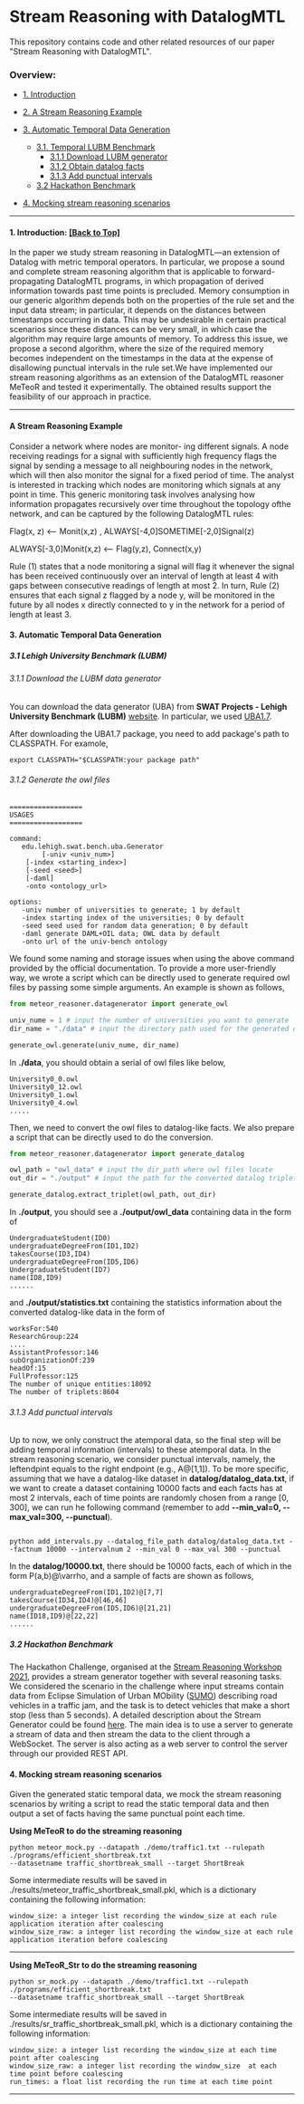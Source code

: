 # Stream Reasoning with DatalogMTL

This repository contains code and other related resources of our paper "Stream Reasoning with DatalogMTL".

<span id='overview'/>

### Overview:
* <a href='#introduction'>1. Introduction</a>
* <a href='#example'>2. A Stream Reasoning Example </a>
* <a href='#data'>3. Automatic Temporal Data Generation </a>
    * <a href='#lubm'>3.1. Temporal LUBM Benchmark</a>
      * <a href="#downloadlubm">3.1.1 Download LUBM generator</a>
      * <a href="#datalog">3.1.2 Obtain datalog facts</a>
      * <a href="#datalogmtl">3.1.3 Add punctual intervals</a>
    * <a href='#hackathon'>3.2 Hackathon Benchmark</a>
     
* <a href='#mock'>4. Mocking stream reasoning scenarios </a>

****

<span id='introduction'/>

#### 1. Introduction: <a href='#overview'>[Back to Top]</a>
In the paper we study stream reasoning in DatalogMTL—an extension of Datalog with metric temporal operators. 
In particular, we propose a sound and complete stream reasoning algorithm that is applicable to forward-propagating DatalogMTL 
programs, in which propagation of derived information towards past time points is precluded. Memory consumption in our generic 
algorithm depends both on the properties of the rule set and the input data stream; in particular, it depends on the distances
between timestamps occurring in data. This may be undesirable in certain practical scenarios since these distances can be very
small, in which case the algorithm may require large amounts of memory. To address this issue, we propose a second algorithm,
where the size of the required memory becomes independent on the timestamps in the data at the expense of disallowing punctual
intervals in the rule set.We have implemented our stream reasoning algorithms as an extension of the DatalogMTL reasoner MeTeoR
and tested it experimentally. The obtained results support the feasibility of our approach in practice.


****

<span id="example"/>

#### A Stream Reasoning Example 

Consider a network where nodes are monitor- ing different signals. A node receiving readings for a signal with  sufficiently 
high frequency flags the signal by sending a message to all neighbouring nodes in the network, which will 
then also monitor the signal for a fixed period of time. The analyst is interested in tracking which nodes are monitoring
which signals at any point in time. This generic monitoring task involves analysing how information propagates recursively 
over time throughout the topology ofthe network, and can be captured by the following DatalogMTL rules:


Flag(x, z) <--  Monit(x,z) ,  ALWAYS[-4,0]SOMETIME[-2,0]Signal(z)

ALWAYS[-3,0]Monit(x,z) <-- Flag(y,z),  Connect(x,y) 

Rule (1) states that a node monitoring a signal will flag it whenever 
the signal has been received continuously over an interval of length at least 4 with gaps 
between consecutive readings of length at most 2. In turn, Rule (2) ensures that each signal z flagged by 
a node y, will be monitored in the future by all nodes x directly connected to y in the network for a period
of length at least 3.

<span id="data"/>

#### 3. Automatic Temporal Data Generation </a>

<span id="lubm"/>

##### 3.1 Lehigh University Benchmark (LUBM)

<span id="downloadlubm"/>

######  3.1.1 Download the LUBM data generator

You can download the data generator (UBA) from **SWAT Projects - Lehigh University Benchmark (LUBM)** [website](http://swat.cse.lehigh.edu/projects/lubm/). In particular,
we used [UBA1.7](http://swat.cse.lehigh.edu/projects/lubm/uba1.7.zip).

After downloading the  UBA1.7 package, you need to add package's path to CLASSPATH. For examole,

```shell
export CLASSPATH="$CLASSPATH:your package path"
```

<span id="datalog"/>

###### 3.1.2 Generate the owl files
```
==================
USAGES
==================

command:
   edu.lehigh.swat.bench.uba.Generator
      	[-univ <univ_num>]
	[-index <starting_index>]
	[-seed <seed>]
	[-daml]
	-onto <ontology_url>

options:
   -univ number of universities to generate; 1 by default
   -index starting index of the universities; 0 by default
   -seed seed used for random data generation; 0 by default
   -daml generate DAML+OIL data; OWL data by default
   -onto url of the univ-bench ontology
```

We found some naming and storage issues when using the above command provided 
by the official documentation. To provide a more user-friendly way, we 
wrote a script which can be directly used to generate required owl files
by passing some simple arguments. An example is shown as follows,

```python
from meteor_reasoner.datagenerator import generate_owl

univ_nume = 1 # input the number of universities you want to generate
dir_name = "./data" # input the directory path used for the generated owl files.

generate_owl.generate(univ_nume, dir_name)

```
In  **./data**, you should obtain a serial of owl files like below,
```
University0_0.owl 
University0_12.owl  
University0_1.owl
University0_4.owl
.....
```

Then, we need to convert the owl files to datalog-like facts. We also prepare
a script that can be directly used to do the conversion. 
```python
from meteor_reasoner.datagenerator import generate_datalog

owl_path = "owl_data" # input the dir_path where owl files locate
out_dir = "./output" # input the path for the converted datalog triplets

generate_datalog.extract_triplet(owl_path, out_dir)
```
In **./output**, you should see a **./output/owl_data**  containing data
in the form of
```
UndergraduateStudent(ID0)
undergraduateDegreeFrom(ID1,ID2)
takesCourse(ID3,ID4)
undergraduateDegreeFrom(ID5,ID6)
UndergraduateStudent(ID7)
name(ID8,ID9)
......
```
and **./output/statistics.txt**  containing the statistics information
about the converted datalog-like data in the form of
```
worksFor:540
ResearchGroup:224
....
AssistantProfessor:146
subOrganizationOf:239
headOf:15
FullProfessor:125
The number of unique entities:18092
The number of triplets:8604
```
<span id="datalogmtl"/>

###### 3.1.3 Add punctual intervals

Up to now, we only construct the atemporal data, so the final step will be adding temporal information
(intervals) to these atemporal data. In the stream reasoning scenario, we consider punctual intervals, namely,
the leftendpint equals to the right endpoint (e.g., A@[1,1]). To be more specific, assuming that we have a datalog-like 
dataset in **datalog/datalog_data.txt**,
if we want to create a dataset containing 10000 facts and each facts has at most 2 intervals, each of 
time points are randomly chosen from a range [0, 300], we can run he following command (remember to add **--min_val=0, --max_val=300, --punctual**). 
```shell

python add_intervals.py --datalog_file_path datalog/datalog_data.txt --factnum 10000 --intervalnum 2 --min_val 0 --max_val 300 --punctual 

```

In the **datalog/10000.txt**, there should be 10000 facts, each of which in the form P(a,b)@\varrho, and 
a sample of facts are shown as follows,
```
undergraduateDegreeFrom(ID1,ID2)@[7,7]
takesCourse(ID34,ID4)@[46,46]
undergraduateDegreeFrom(ID5,ID6)@[21,21]
name(ID18,ID9)@[22,22]
......
```
<span id="hackathon"/>

##### 3.2 Hackathon Benchmark

The Hackathon Challenge, organised at the [Stream Reasoning Workshop 2021](https://streamreasoning.org/events/srw2021), provides a stream generator 
together with several reasoning tasks. We considered the scenario in the challenge where input streams 
contain data from Eclipse Simulation of Urban MObility ([SUMO](https://www.eclipse.org/sumo/)) describing road vehicles in a traffic jam, and the task is to detect
vehicles that make a short stop (less than 5 seconds). A detailed description about the Stream Generator could be found
[here](https://github.com/patrik999/stream-reasoning-challenge). The main idea is to use a server to generate a stream of data and then stream the data to the
client through a WebSocket. The server is also acting as a web server to control the server through our provided REST API.


<span id="mock"/>

#### 4. Mocking stream reasoning scenarios

Given the generated  static temporal data, we mock the stream reasoning scenarios by writing a script to
read the static temporal data and then output a set of facts having the same punctual point each time. 

**Using MeTeoR to do the streaming reasoning**

```shell
python meteor_mock.py --datapath ./demo/traffic1.txt --rulepath ./programs/efficient_shortbreak.txt
--datasetname traffic_shortbreak_small --target ShortBreak
```
Some intermediate results will be saved in ./results/meteor_traffic_shortbreak_small.pkl, which is a dictionary containing
the following information:

```
window_size: a integer list recording the window_size at each rule application iteration after coalescing
window_size_raw: a integer list recording the window_size at each rule application iteration before coalescing
```
--------------------------------------------------------------------------------
**Using MeTeoR_Str to do the streaming reasoning**

```shell
python sr_mock.py --datapath ./demo/traffic1.txt --rulepath ./programs/efficient_shortbreak.txt
--datasetname traffic_shortbreak_small --target ShortBreak
```
Some intermediate results will be saved in ./results/sr_traffic_shortbreak_small.pkl, which is a dictionary containing the
following information:
```
window_size: a integer list recording the window_size at each time point after coalescing
window_size_raw: a integer list recording the window_size  at each time point before coalescing
run_times: a float list recording the run time at each time point
```

--------------------------------------------------------------------------------
